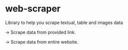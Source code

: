 # web-scraper


Library to help you scrape textual, table and images data


-> Scrape data from provided link.

-> Scrape data from entire website.
